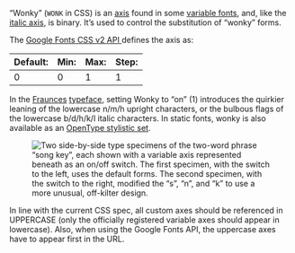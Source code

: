 
“Wonky” (`WONK` in CSS)  is an [axis](/glossary/axis_in_variable_fonts) found in some [variable fonts](/glossary/variable_fonts), and, like the [italic axis](/glossary/italic_axis), is binary. It’s used to control the substitution of “wonky” forms.

The [Google Fonts CSS v2 API ](https://developers.google.com/fonts/docs/css2) defines the axis as:

| Default: | Min: | Max: | Step: |
| --- | --- | --- | --- |
| 0 | 0 | 1 | 1 |

In the [Fraunces](https://fonts.google.com/specimen/Fraunces) [typeface](/glossary/typeface), setting Wonky to “on” (1) introduces the quirkier leaning of the lowercase n/m/h upright characters, or the bulbous flags of the lowercase b/d/h/k/l italic characters. In static fonts, wonky is also available as an [OpenType stylistic set](/glossary/stylistic_sets).

<figure>

![Two side-by-side type specimens of the two-word phrase “song key”, each shown with a variable axis represented beneath as an on/off switch. The first specimen, with the switch to the left, uses the default forms. The second specimen, with the switch to the right, modified the “s”, “n”, and “k” to use a more unusual, off-kilter design.](images/thumbnail.svg)

</figure>

In line with the current CSS spec, all custom axes should be referenced in UPPERCASE (only the officially registered variable axes should appear in lowercase). Also, when using the Google Fonts API, the uppercase axes have to appear first in the URL.
